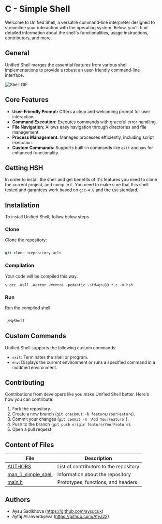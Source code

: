 # C - Simple Shell

Welcome to Unified Shell, a versatile command-line interpreter designed to streamline your interaction with the operating system. Below, you'll find detailed information about the shell's functionalities, usage instructions, contributors, and more.

## General

Unified Shell merges the essential features from various shell implementations to provide a robust an user-friendly command-line interface.

![Shell GIF](https://miro.medium.com/v2/resize:fit:940/0*RA38PzdJipiQExCP.gif)

## Core Features

- **User-Friendly Prompt:** Offers a clear and welcoming prompt for user interaction.
- **Command Execution:** Executes commands with graceful error handling.
- **File Navigation:** Allows easy navigation through directories and file management.
- **Process Management:** Manages processes efficiently, including script execution.
- **Custom Commands:** Supports built-in commands like `exit` and `env` for enhanced functionality.

## Getting HSH

In order to install the shell and get benefits of it's features you need to clone the current project, and compile it.
You need to make sure that this shell tested and garantees work based on `gcc-4.8` and the `C90` standard.

## Installation

To install Unified Shell, follow below steps

### Clone

Clone the repository:

```bash

git clone <repository_url>

```

### Compilation

Your code will be compiled this way:

```
$ gcc -Wall -Werror -Wextra -pedantic -std=gnu89 *.c -o hsh
```

### Run

Run the compiled shell:

```bash

./MyShell

```

## Custom Commands
Unified Shell supports the following custom commands:
- `exit`: Terminates the shell or program.
- `env`: Displays the current environment or runs a specified command in a modified environment.

## Contributing
Contributions from developers like you make Unified Shell better. Here's how you can contribute:
1. Fork the repository.
2. Create a new branch (`git checkout -b feature/YourFeature`).
3. Commit your changes (`git commit -m 'Add YourFeature'`).
4. Push to the branch (`git push origin feature/YourFeature`).
5. Open a pull request.

## Content of Files

| File                | Description                                  |
| ------------------- | -------------------------------------------- |
| [AUTHORS](https://github.com/aysucuk/holbertonschool-simple_shell/blob/main/AUTHORS)     | List of contributors to the repository       |
| [man_1_simple_shell](https://github.com/aysucuk/holbertonschool-simple_shell/blob/main/man_1_simple_shell)  | Information about the repository             |
| [main.h](https://github.com/aysucuk/holbertonschool-simple_shell/blob/main/main.h)      | Prototypes, functions, and headers           |


## Authors

- Aysu Sadikhova (https://github.com/aysucuk)
- Aytaj Allahverdiyeva (https://github.com/Atya22)


